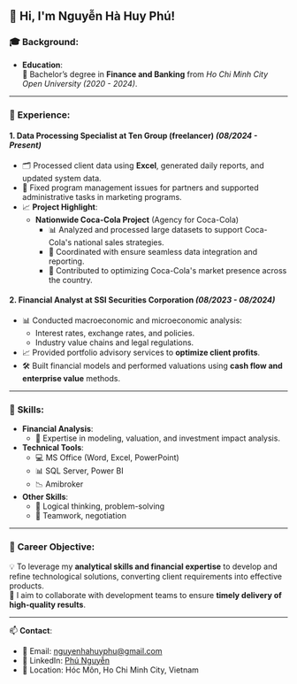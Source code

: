 ## 👋 **Hi, I'm Nguyễn Hà Huy Phú!**

### 🎓 **Background**:
- **Education**:  
  🏫 Bachelor’s degree in **Finance and Banking** from *Ho Chi Minh City Open University* *(2020 - 2024)*.

---

### 💼 **Experience**:
#### **1. Data Processing Specialist at Ten Group (freelancer)** *(08/2024 - Present)*  
- 🗂️ Processed client data using **Excel**, generated daily reports, and updated system data.  
- 🔧 Fixed program management issues for partners and supported administrative tasks in marketing programs.  
- 📈 **Project Highlight**:  
  - **Nationwide Coca-Cola Project** (Agency for Coca-Cola)  
    - 📊 Analyzed and processed large datasets to support Coca-Cola's national sales strategies.  
    - 🤝 Coordinated with ensure seamless data integration and reporting.  
    - 🚀 Contributed to optimizing Coca-Cola's market presence across the country.

#### **2. Financial Analyst at SSI Securities Corporation** *(08/2023 - 08/2024)*  
- 📊 Conducted macroeconomic and microeconomic analysis:  
  - Interest rates, exchange rates, and policies.  
  - Industry value chains and legal regulations.  
- 📈 Provided portfolio advisory services to **optimize client profits**.  
- 🛠️ Built financial models and performed valuations using **cash flow and enterprise value** methods.  

---

### 🔧 **Skills**:
- **Financial Analysis**:  
  - 🏦 Expertise in modeling, valuation, and investment impact analysis.  
- **Technical Tools**:  
  - 💻 MS Office (Word, Excel, PowerPoint)  
  - 📊 SQL Server, Power BI  
  - 📉 Amibroker  
- **Other Skills**:  
  - 🤔 Logical thinking, problem-solving  
  - 👥 Teamwork, negotiation  

---

### 🌟 **Career Objective**:
💡 To leverage my **analytical skills and financial expertise** to develop and refine technological solutions, converting client requirements into effective products.  
🌱 I aim to collaborate with development teams to ensure **timely delivery of high-quality results**.  

---

📫 **Contact**:  
- 📧 Email: [nguyenhahuyphu@gmail.com](mailto:nguyenhahuyphu@gmail.com)  
- 🔗 LinkedIn: [Phú Nguyễn](https://www.linkedin.com/in/ph%C3%BA-nguy%E1%BB%85n-ab5598236/)  
- 📍 Location: Hóc Môn, Ho Chi Minh City, Vietnam  

